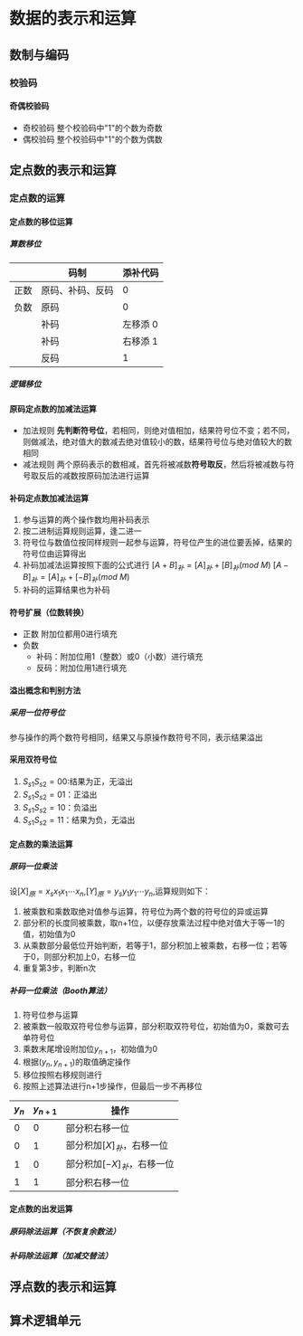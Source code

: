 # 数据的表示和运算

## 数制与编码

### 校验码

#### 奇偶校验码

+ 奇校验码
  整个校验码中"1"的个数为奇数
+ 偶校验码
  整个校验码中"1"的个数为偶数

## 定点数的表示和运算

### 定点数的运算

#### 定点数的移位运算

##### 算数移位

||码制|添补代码|
|-|-|-|
|正数|原码、补码、反码|0|
|负数|原码|0|
||补码|左移添 0|
||补码|右移添 1|
||反码|1|

##### 逻辑移位

#### 原码定点数的加减法运算

+ 加法规则
  **先判断符号位**，若相同，则绝对值相加，结果符号位不变；若不同，则做减法，绝对值大的数减去绝对值较小的数，结果符号位与绝对值较大的数相同
+ 减法规则
  两个原码表示的数相减，首先将被减数**符号取反**，然后将被减数与符号取反后的减数按原码加法进行运算

#### 补码定点数加减法运算

1. 参与运算的两个操作数均用补码表示
2. 按二进制运算规则运算，逢二进一
3. 符号位与数值位按同样规则一起参与运算，符号位产生的进位要丢掉，结果的符号位由运算得出
4. 补码加减法运算按照下面的公式进行
   $[A+B]_补=[A]_补+[B]_补(mod\ M)$
   $[A-B]_补=[A]_补+[-B]_补(mod\ M)$
5. 补码的运算结果也为补码

#### 符号扩展（位数转换）

+ 正数
  附加位都用0进行填充
+ 负数
  + 补码：附加位用1（整数）或0（小数）进行填充
  + 反码：附加位用1进行填充

#### 溢出概念和判别方法

##### 采用一位符号位

参与操作的两个数符号相同，结果又与原操作数符号不同，表示结果溢出

#### 采用双符号位

1. $S_{s1}S_{s2}=00$:结果为正，无溢出
2. $S_{s1}S_{s2}=01$：正溢出
3. $S_{s1}S_{s2}=10$：负溢出
4. $S_{s1}S_{s2}=11$：结果为负，无溢出

#### 定点数的乘法运算

##### 原码一位乘法

设$[X]_原=x_sx_1x_1\cdots x_n$,$[Y]_原=y_sy_1y_1\cdots y_n$,运算规则如下：

1. 被乘数和乘数取绝对值参与运算，符号位为两个数的符号位的异或运算
2. 部分积的长度同被乘数，取n+1位，以便存放乘法过程中绝对值大于等一1的值，初始值为0
3. 从乘数部分最低位开始判断，若等于1，部分积加上被乘数，右移一位；若等于0，则部分积加上0，右移一位
4. 重复第3步，判断n次


##### 补码一位乘法（Booth算法）

1. 符号位参与运算
2. 被乘数一般取双符号位参与运算，部分积取双符号位，初始值为0，乘数可去单符号位
3. 乘数末尾增设附加位$y_{n+1}$，初始值为0
4. 根据$(y_n,y_{n+1})$的取值确定操作
5. 移位按照右移规则进行
6. 按照上述算法进行n+1步操作，但最后一步不再移位

|$y_n$|$y_{n+1}$|操作|
|-|-|-|
|0|0|部分积右移一位|
|0|1|部分积加$[X]_补$，右移一位|
|1|0|部分积加$[-X]_补$，右移一位|
|1|1|部分积右移一位|

#### 定点数的出发运算

##### 原码除法运算（不恢复余数法）

##### 补码除法运算（加减交替法）

## 浮点数的表示和运算

## 算术逻辑单元